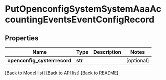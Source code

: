 # PutOpenconfigSystemSystemAaaAccountingEventsEventConfigRecord

## Properties
Name | Type | Description | Notes
------------ | ------------- | ------------- | -------------
**openconfig_systemrecord** | **str** |  | [optional] 

[[Back to Model list]](../README.md#documentation-for-models) [[Back to API list]](../README.md#documentation-for-api-endpoints) [[Back to README]](../README.md)


